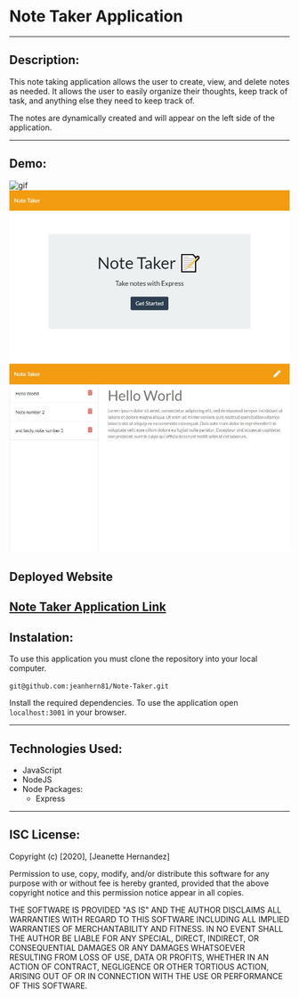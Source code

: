 
# Note Taker Application


---
## Description:

This note taking application allows the user to create, view, and delete notes as needed. It allows the user to easily organize their thoughts, keep track of task, and anything else they need to keep track of. 

The notes are dynamically created and will appear on the left side of the application. 

---
## Demo:

![gif](./imagesDemo/NoteTakerDemo.gif)
![](./imagesDemo/screenshotHome.JPG)
![](./imagesDemo/screenshotNotes.JPG)


## Deployed Website

<a href="https://sheltered-savannah-72983.herokuapp.com/">Note Taker Application Link</a>
---
## Instalation:
To use this application you must clone the repository into your local computer. 

`git@github.com:jeanhern81/Note-Taker.git`

Install the required dependencies. To use the application open `localhost:3001` in your browser.


---
## Technologies Used:
* JavaScript
* NodeJS
* Node Packages: 
    * Express


---
## ISC License:

Copyright (c) [2020], [Jeanette Hernandez]

Permission to use, copy, modify, and/or distribute this software for any
purpose with or without fee is hereby granted, provided that the above
copyright notice and this permission notice appear in all copies.

THE SOFTWARE IS PROVIDED "AS IS" AND THE AUTHOR DISCLAIMS ALL WARRANTIES
WITH REGARD TO THIS SOFTWARE INCLUDING ALL IMPLIED WARRANTIES OF
MERCHANTABILITY AND FITNESS. IN NO EVENT SHALL THE AUTHOR BE LIABLE FOR
ANY SPECIAL, DIRECT, INDIRECT, OR CONSEQUENTIAL DAMAGES OR ANY DAMAGES
WHATSOEVER RESULTING FROM LOSS OF USE, DATA OR PROFITS, WHETHER IN AN
ACTION OF CONTRACT, NEGLIGENCE OR OTHER TORTIOUS ACTION, ARISING OUT OF
OR IN CONNECTION WITH THE USE OR PERFORMANCE OF THIS SOFTWARE.

